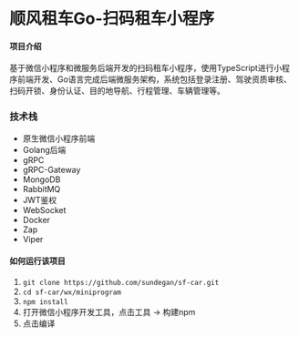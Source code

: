 # 顺风租车Go-扫码租车小程序
####  项目介绍
 基于微信小程序和微服务后端开发的扫码租车小程序，使用TypeScript进行小程序前端开发、Go语言完成后端微服务架构，系统包括登录注册、驾驶资质审核、扫码开锁、身份认证、目的地导航、行程管理、车辆管理等。
### 技术栈
* 原生微信小程序前端
* Golang后端
* gRPC
* gRPC-Gateway
* MongoDB
* RabbitMQ
* JWT鉴权
* WebSocket
* Docker
* Zap
* Viper

#### 如何运行该项目
1. `git clone https://github.com/sundegan/sf-car.git` 
2. `cd sf-car/wx/miniprogram`
3. `npm install` 
4. 打开微信小程序开发工具，点击工具 -> 构建npm
5. 点击编译
